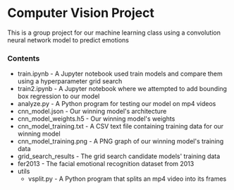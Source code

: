 # Computer Vision Project
This is a group project for our machine learning class
using a convolution neural network model to predict emotions

### Contents
- train.ipynb - A Jupyter notebook used train models and compare them using a hyperparameter grid search
- train2.ipynb - A Jupyter notebook where we attempted to add bounding box regression to our model
- analyze.py - A Python program for testing our model on mp4 videos
- cnn_model.json - Our winning model's architecture
- cnn_model_weights.h5 - Our winning model's weights
- cnn_model_training.txt - A CSV text file containing training data for our winning model
- cnn_model_training.png - A PNG graph of our winning model's training data
- grid_search_results - The grid search candidate models' training data
- fer2013 - The facial emotional recognition dataset from 2013
- utils
   - vsplit.py - A Python program that splits an mp4 video into its frames

